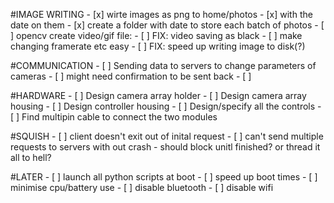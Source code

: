 
#IMAGE WRITING
    - [x] wirte images as png to home/photos
        - [x] with the date on them
        - [x] create a folder with date to store each batch of photos
    - [ ] opencv create video/gif file:
        - [ ] FIX: video saving as black
        - [ ] make changing framerate etc easy
    - [ ] FIX: speed up writing image to disk(?)

#COMMUNICATION 
    - [ ] Sending data to servers to change parameters of cameras 
        - [ ] might need confirmation to be sent back
    - [ ] 

#HARDWARE
    - [ ] Design camera array holder
    - [ ] Design camera array housing
    - [ ] Design controller housing
        - [ ] Design/specify all the controls
    - [ ] Find multipin cable to connect the two modules

#SQUISH
    - [ ] client doesn't exit out of inital request
    - [ ] can't send multiple requests to servers with out crash 
        - should block unitl finished? or thread it all to hell?

#LATER
    - [ ] launch all python scripts at boot
    - [ ] speed up boot times
    - [ ] minimise cpu/battery use
        - [ ] disable bluetooth
        - [ ] disable wifi

